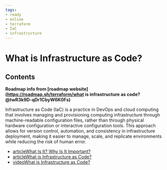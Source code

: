 ```yaml
---
tags:
- ready
- online
- terraform
- IaC
- infrastructure
---
```


# What is Infrastructure as Code?

## Contents

__Roadmap info from [roadmap website](<https://roadmap.sh/terraform/what> is infrastructure as code?@twR3k9D-qDr1CbyW6K0Fs)__

Infrastructure as Code (IaC) is a practice in DevOps and cloud computing that involves managing and provisioning computing infrastructure through machine-readable configuration files, rather than through physical hardware configuration or interactive configuration tools. This approach allows for version control, automation, and consistency in infrastructure deployment, making it easier to manage, scale, and replicate environments while reducing the risk of human error.

- [articleWhat Is It? Why Is It Important?](https://www.hashicorp.com/resources/what-is-infrastructure-as-code)
- [articleWhat is Infrastructure as Code?](https://www.redhat.com/en/topics/automation/what-is-infrastructure-as-code-iac)
- [videoWhat is Infrastructure as Code?](https://www.youtube.com/watch?v=zWw2wuiKd5o)
